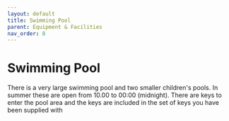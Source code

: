 ```yaml
---
layout: default
title: Swimming Pool
parent: Equipment & Facilities
nav_order: 8
---
```


# Swimming Pool

There is a very large swimming pool and two smaller children's pools. In summer these are open from 10.00 to 00:00 (midnight). There are keys to enter the pool area and the keys are included in the set of keys you have been supplied with
